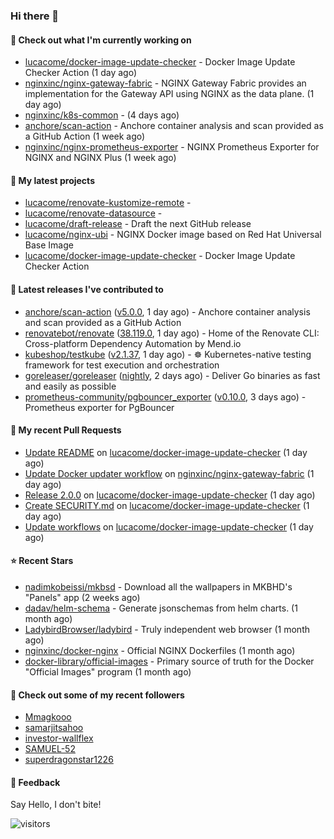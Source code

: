 ### Hi there 👋

#### 👷 Check out what I'm currently working on

- [lucacome/docker-image-update-checker](https://github.com/lucacome/docker-image-update-checker) - Docker Image Update Checker Action (1 day ago)
- [nginxinc/nginx-gateway-fabric](https://github.com/nginxinc/nginx-gateway-fabric) - NGINX Gateway Fabric provides an implementation for the Gateway API using NGINX as the data plane. (1 day ago)
- [nginxinc/k8s-common](https://github.com/nginxinc/k8s-common) -  (4 days ago)
- [anchore/scan-action](https://github.com/anchore/scan-action) - Anchore container analysis and scan provided as a GitHub Action (1 week ago)
- [nginxinc/nginx-prometheus-exporter](https://github.com/nginxinc/nginx-prometheus-exporter) - NGINX Prometheus Exporter for NGINX and NGINX Plus (1 week ago)

#### 🌱 My latest projects

- [lucacome/renovate-kustomize-remote](https://github.com/lucacome/renovate-kustomize-remote) - 
- [lucacome/renovate-datasource](https://github.com/lucacome/renovate-datasource) - 
- [lucacome/draft-release](https://github.com/lucacome/draft-release) - Draft the next GitHub release
- [lucacome/nginx-ubi](https://github.com/lucacome/nginx-ubi) - NGINX Docker image based on Red Hat Universal Base Image
- [lucacome/docker-image-update-checker](https://github.com/lucacome/docker-image-update-checker) - Docker Image Update Checker Action

#### 🔭 Latest releases I've contributed to

- [anchore/scan-action](https://github.com/anchore/scan-action) ([v5.0.0](https://github.com/anchore/scan-action/releases/tag/v5.0.0), 1 day ago) - Anchore container analysis and scan provided as a GitHub Action
- [renovatebot/renovate](https://github.com/renovatebot/renovate) ([38.119.0](https://github.com/renovatebot/renovate/releases/tag/38.119.0), 1 day ago) - Home of the Renovate CLI: Cross-platform Dependency Automation by Mend.io
- [kubeshop/testkube](https://github.com/kubeshop/testkube) ([v2.1.37](https://github.com/kubeshop/testkube/releases/tag/v2.1.37), 1 day ago) - ☸️ Kubernetes-native testing framework for test execution and orchestration
- [goreleaser/goreleaser](https://github.com/goreleaser/goreleaser) ([nightly](https://github.com/goreleaser/goreleaser/releases/tag/nightly), 2 days ago) - Deliver Go binaries as fast and easily as possible
- [prometheus-community/pgbouncer_exporter](https://github.com/prometheus-community/pgbouncer_exporter) ([v0.10.0](https://github.com/prometheus-community/pgbouncer_exporter/releases/tag/v0.10.0), 3 days ago) - Prometheus exporter for PgBouncer

#### 🔨 My recent Pull Requests

- [Update README](https://github.com/lucacome/docker-image-update-checker/pull/64) on [lucacome/docker-image-update-checker](https://github.com/lucacome/docker-image-update-checker) (1 day ago)
- [Update Docker updater workflow](https://github.com/nginxinc/nginx-gateway-fabric/pull/2679) on [nginxinc/nginx-gateway-fabric](https://github.com/nginxinc/nginx-gateway-fabric) (1 day ago)
- [Release 2.0.0](https://github.com/lucacome/docker-image-update-checker/pull/63) on [lucacome/docker-image-update-checker](https://github.com/lucacome/docker-image-update-checker) (1 day ago)
- [Create SECURITY.md](https://github.com/lucacome/docker-image-update-checker/pull/60) on [lucacome/docker-image-update-checker](https://github.com/lucacome/docker-image-update-checker) (1 day ago)
- [Update workflows](https://github.com/lucacome/docker-image-update-checker/pull/59) on [lucacome/docker-image-update-checker](https://github.com/lucacome/docker-image-update-checker) (1 day ago)

#### ⭐ Recent Stars

- [nadimkobeissi/mkbsd](https://github.com/nadimkobeissi/mkbsd) - Download all the wallpapers in MKBHD&#39;s &#34;Panels&#34; app (2 weeks ago)
- [dadav/helm-schema](https://github.com/dadav/helm-schema) - Generate jsonschemas from helm charts. (1 month ago)
- [LadybirdBrowser/ladybird](https://github.com/LadybirdBrowser/ladybird) - Truly independent web browser (1 month ago)
- [nginxinc/docker-nginx](https://github.com/nginxinc/docker-nginx) - Official NGINX Dockerfiles (1 month ago)
- [docker-library/official-images](https://github.com/docker-library/official-images) - Primary source of truth for the Docker &#34;Official Images&#34; program (1 month ago)

#### 👯 Check out some of my recent followers

- [Mmagkooo](https://github.com/Mmagkooo)
- [samarjitsahoo](https://github.com/samarjitsahoo)
- [investor-wallflex](https://github.com/investor-wallflex)
- [SAMUEL-52](https://github.com/SAMUEL-52)
- [superdragonstar1226](https://github.com/superdragonstar1226)

#### 💬 Feedback

Say Hello, I don't bite!

![visitors](https://visitor-badge.laobi.icu/badge?page_id=lucacome.visitor-badge)
#
